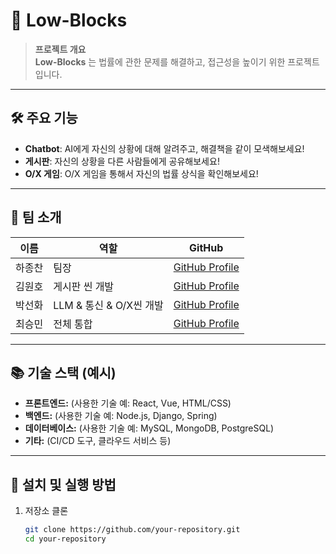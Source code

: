 # 📌 Low-Blocks

> **프로젝트 개요**  
> **Low-Blocks** 는 법률에 관한 문제를 해결하고, 접근성을 높이기 위한 프로젝트입니다. 

---

## 🛠 주요 기능
- **Chatbot**: AI에게 자신의 상황에 대해 알려주고, 해결책을 같이 모색해보세요!
- **게시판**: 자신의 상황을 다른 사람들에게 공유해보세요!
- **O/X 게임**: O/X 게임을 통해서 자신의 법률 상식을 확인해보세요!

---

## 🌟 팀 소개

| 이름          | 역할       | GitHub                                          |
|---------------|------------|-------------------------------------------------|
| 하종찬   | 팀장     | [GitHub Profile](https://github.com/gkwhdcks9) |
| 김원호   | 게시판 씬 개발     | [GitHub Profile](https://github.com/wonotter) |
| 박선화   | LLM & 통신 & O/X씬 개발 | [GitHub Profile](https://github.com/paksh0725) |
| 최승민   | 전체 통합     | [GitHub Profile](https://github.com/c3110y3110) |

---

## 📚 기술 스택 (예시)
- **프론트엔드:** (사용한 기술 예: React, Vue, HTML/CSS)
- **백엔드:** (사용한 기술 예: Node.js, Django, Spring)
- **데이터베이스:** (사용한 기술 예: MySQL, MongoDB, PostgreSQL)
- **기타:** (CI/CD 도구, 클라우드 서비스 등)

---

## 🚀 설치 및 실행 방법

1. 저장소 클론
   ```bash
   git clone https://github.com/your-repository.git
   cd your-repository
